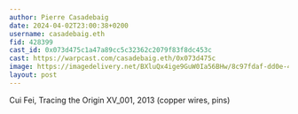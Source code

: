 ```yaml
---
author: Pierre Casadebaig
date: 2024-04-02T23:00:38+0200
username: casadebaig.eth
fid: 428399
cast_id: 0x073d475c1a47a89cc5c32362c2079f83f8dc453c
cast: https://warpcast.com/casadebaig.eth/0x073d475c
image: https://imagedelivery.net/BXluQx4ige9GuW0Ia56BHw/8c97fdaf-dd0e-47e2-aa6d-446b30831800/original
layout: post
---
```

Cui Fei, Tracing the Origin XV_001, 2013 (copper wires, pins)  

<img src='https://imagedelivery.net/BXluQx4ige9GuW0Ia56BHw/8c97fdaf-dd0e-47e2-aa6d-446b30831800/original' alt='' referrerpolicy='no-referrer'/>